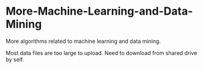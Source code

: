 # More-Machine-Learning-and-Data-Mining
More algorithms related to machine learning and data mining.

Most data files are too large to upload. Need to download from shared drive by self.

